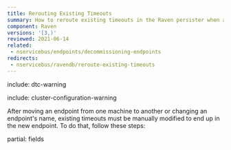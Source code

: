 ```yaml
---
title: Rerouting Existing Timeouts
summary: How to reroute existing timeouts in the Raven persister when an endpoint is moved
component: Raven
versions: '[3,)'
reviewed: 2021-06-14
related:
 - nservicebus/endpoints/decommissioning-endpoints
redirects:
 - nservicebus/ravendb/reroute-existing-timeouts
---
```


include: dtc-warning

include: cluster-configuration-warning

After moving an endpoint from one machine to another or changing an endpoint's name, existing timeouts must be manually modified to end up in the new endpoint. To do that, follow these steps:

partial: fields
